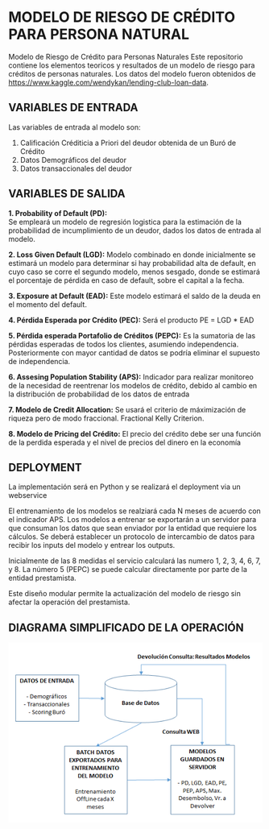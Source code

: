 # MODELO DE RIESGO DE CRÉDITO PARA PERSONA NATURAL
Modelo de Riesgo de Crédito para Personas Naturales
Este repositorio contiene los elementos teoricos y resultados de un modelo de riesgo para créditos de personas naturales.
Los datos del modelo fueron obtenidos de https://www.kaggle.com/wendykan/lending-club-loan-data.

## VARIABLES DE ENTRADA

Las variables de entrada al modelo son:

1. Calificación Créditicia a Priori del deudor obtenida de un Buró de Crédito
2. Datos Demográficos del deudor
3. Datos transaccionales del deudor

## VARIABLES DE SALIDA

**1. Probability of Default (PD):**  
Se empleará un modelo de regresión logistica para la estimación de la probabilidad de incumplimiento de un deudor, dados los datos de entrada al modelo.

**2. Loss Given Default (LGD):**
Modelo combinado en donde inicialmente se estimará un modelo para determinar si hay probabilidad alta de default, en cuyo caso se corre el segundo modelo, menos sesgado, donde se estimará el porcentaje de pérdida en caso de default, sobre el capital a la fecha.

**3. Exposure at Default (EAD):**
Este modelo estimará el saldo de la deuda en el momento del default.

**4.  Pérdida Esperada por Crédito (PEC):**
Será el producto PE = LGD * EAD

**5. Pérdida esperada Portafolio de Créditos (PEPC):**
Es la sumatoria de las pérdidas esperadas de todos los clientes, asumiendo independencia.  Posteriormente con mayor cantidad de datos se podría eliminar el supuesto de independencia.

**6. Assesing Population Stability (APS):**
Indicador para realizar monitoreo de la necesidad de reentrenar los modelos de crédito, debido al cambio en la distribución de probabilidad de los datos de entrada

**7. Modelo de Credit Allocation:**
Se usará el criterio de máximización de riqueza pero de modo fraccional.  Fractional Kelly Criterion.

**8. Modelo de Pricing del Crédito:**
El precio del crédito debe ser una función de la perdida esperada y el nivel de precios del dinero en la economía


## DEPLOYMENT

La implementación será en Python y se realizará el deployment via un webservice

El entrenamiento de los modelos se realziará cada N meses de acuerdo con el indicador APS.   Los modelos a entrenar se exportarán a un servidor para que consuman los datos que sean enviador por la entidad que requiere los cálculos.  Se deberá establecer un protocolo de intercambio de datos para recibir los inputs del modelo y entrear los outputs.

Inicialmente de las 8 medidas el servicio calculará las numero 1, 2, 3, 4, 6, 7, y 8.  La número 5 (PEPC) se puede calcular directamente por parte de la entidad prestamista.

Este diseño modular permite la actualización del modelo de riesgo sin afectar la operación del prestamista.

## DIAGRAMA SIMPLIFICADO DE LA OPERACIÓN

![Diagrama Simplificado Operacion](/Esquema.PNG)




